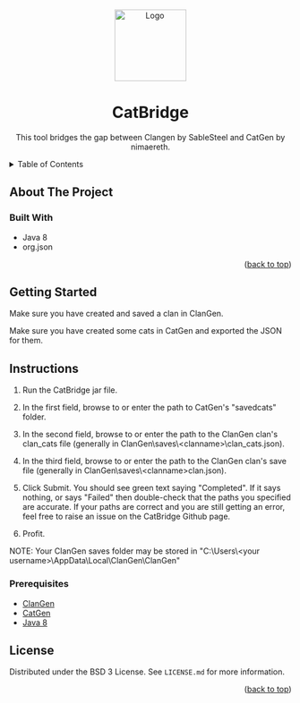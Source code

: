 <!-- Improved compatibility of back to top link: See: https://github.com/othneildrew/Best-README-Template/pull/73 -->
<a name="readme-top"></a>
<!--
*** Thanks for checking out the Best-README-Template. If you have a suggestion
*** that would make this better, please fork the repo and create a pull request
*** or simply open an issue with the tag "enhancement".
*** Don't forget to give the project a star!
*** Thanks again! Now go create something AMAZING! :D
-->

<!-- PROJECT LOGO -->
<br />

<div align="center">
  <a href="https://github.com/skmoOcean/CatBridge">
    <img src="https://i.imgur.com/iOxltZU.png" alt="Logo" width="128" height="128">
  </a>
<h1 align="center">CatBridge</h1>

  <p align="center">
    This tool bridges the gap between Clangen by SableSteel and CatGen by nimaereth.
  </p>
</div>



<!-- TABLE OF CONTENTS -->
<details>
  <summary>Table of Contents</summary>
  <ol>
    <li>
      <a href="#about-the-project">About The Project</a>
      <ul>
        <li><a href="#built-with">Built With</a></li>
      </ul>
    </li>
    <li>
      <a href="#getting-started">Getting Started</a>
      <ul>
        <li><a href="#prerequisites">Prerequisites</a></li>
      </ul>
    </li>
    <li><a href="#license">License</a></li>
  </ol>
</details>



<!-- ABOUT THE PROJECT -->
## About The Project


### Built With

* Java 8
* org.json

<p align="right">(<a href="#readme-top">back to top</a>)</p>


<!-- GETTING STARTED -->
## Getting Started

Make sure you have created and saved a clan in ClanGen.

Make sure you have created some cats in CatGen and exported the JSON for them.


<!-- INSTRUCTIONS -->
## Instructions

1. Run the CatBridge jar file.
   
2. In the first field, browse to or enter the path to CatGen's "savedcats" folder.

3. In the second field, browse to or enter the path to the ClanGen clan's clan_cats file (generally in ClanGen\saves\\<clanname\>\clan_cats.json).

4. In the third field, browse to or enter the path to the ClanGen clan's save file (generally in ClanGen\saves\\<clanname\>clan.json).

5. Click Submit. You should see green text saying "Completed". If it says nothing, or says "Failed" then double-check that the paths you specified are accurate. If your paths are correct and you are still getting an error, feel free to raise an issue on the CatBridge Github page.

6. Profit.

NOTE: Your ClanGen saves folder may be stored in "C:\Users\\<your username\>\AppData\Local\ClanGen\ClanGen"


### Prerequisites

* <a href="https://github.com/ClanGenOfficial/clangen">ClanGen</a>
* <a href="https://github.com/nimaereth/CatGen">CatGen</a>
* <a href="https://www.java.com/download/ie_manual.jsp">Java 8</a>


<!-- LICENSE -->
## License

Distributed under the BSD 3 License. See `LICENSE.md` for more information.

<p align="right">(<a href="#readme-top">back to top</a>)</p>

<!-- MARKDOWN LINKS & IMAGES -->
<!-- https://www.markdownguide.org/basic-syntax/#reference-style-links -->
[contributors-shield]: https://img.shields.io/github/contributors/skmoOcean/CatBridge.svg?style=for-the-badge
[contributors-url]: https://github.com/skmoOcean/CatBridge/graphs/contributors
[forks-shield]: https://img.shields.io/github/forks/skmoOcean/CatBridge.svg?style=for-the-badge
[forks-url]: https://github.com/skmoOcean/CatBridge/network/members
[stars-shield]: https://img.shields.io/github/stars/skmoOcean/CatBridge.svg?style=for-the-badge
[stars-url]: https://github.com/skmoOcean/CatBridge/stargazers
[issues-shield]: https://img.shields.io/github/issues/skmoOcean/CatBridge.svg?style=for-the-badge
[issues-url]: https://github.com/skmoOcean/CatBridge/issues
[license-shield]: https://img.shields.io/github/license/skmoOcean/CatBridge.svg?style=for-the-badge
[license-url]: https://github.com/skmoOcean/CatBridge/blob/master/LICENSE.txt
[linkedin-shield]: https://img.shields.io/badge/-LinkedIn-black.svg?style=for-the-badge&logo=linkedin&colorB=555
[linkedin-url]: https://linkedin.com/in/linkedin_username
[product-screenshot]: images/screenshot.png
[Next.js]: https://img.shields.io/badge/next.js-000000?style=for-the-badge&logo=nextdotjs&logoColor=white
[Next-url]: https://nextjs.org/
[React.js]: https://img.shields.io/badge/React-20232A?style=for-the-badge&logo=react&logoColor=61DAFB
[React-url]: https://reactjs.org/
[Vue.js]: https://img.shields.io/badge/Vue.js-35495E?style=for-the-badge&logo=vuedotjs&logoColor=4FC08D
[Vue-url]: https://vuejs.org/
[Angular.io]: https://img.shields.io/badge/Angular-DD0031?style=for-the-badge&logo=angular&logoColor=white
[Angular-url]: https://angular.io/
[Svelte.dev]: https://img.shields.io/badge/Svelte-4A4A55?style=for-the-badge&logo=svelte&logoColor=FF3E00
[Svelte-url]: https://svelte.dev/
[Laravel.com]: https://img.shields.io/badge/Laravel-FF2D20?style=for-the-badge&logo=laravel&logoColor=white
[Laravel-url]: https://laravel.com
[Bootstrap.com]: https://img.shields.io/badge/Bootstrap-563D7C?style=for-the-badge&logo=bootstrap&logoColor=white
[Bootstrap-url]: https://getbootstrap.com
[JQuery.com]: https://img.shields.io/badge/jQuery-0769AD?style=for-the-badge&logo=jquery&logoColor=white
[JQuery-url]: https://jquery.com 
